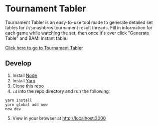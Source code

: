 # Tournament Tabler

Tournament Tabler is an easy-to-use tool made to generate detailed set tables for /r/smashbros tournament result threads. Fill in information for each game while watching the set, then once it's over click "Generate Table" and BAM: Instant table.

[Click here to go to Tournament Tabler](http://tournament-tabler.com/)

## Develop

1. Install [Node](https://nodejs.org/)
2. Install [Yarn](https://yarnpkg.com/en/docs/install)
3. Clone this repo
4. `cd` into the repo directory and run the following:
```
yarn install
yarn global add now
now dev
```
5. View in your browser at [http://localhost:3000](http://localhost:3000)
